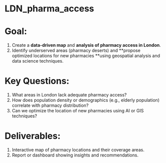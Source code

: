# LDN_pharma_access
# Goal:
1) Create a **data-driven map** and **analysis of pharmacy access in London**.
2) Identify underserved areas (pharmacy deserts) and **propose optimized locations for new pharmacies **using geospatial analysis and data science techniques.

# Key Questions:
1) What areas in London lack adequate pharmacy access?
2) How does population density or demographics (e.g., elderly population) correlate with pharmacy distribution?
3) Can we optimize the location of new pharmacies using AI or GIS techniques?

# Deliverables:
1) Interactive map of pharmacy locations and their coverage areas.
2) Report or dashboard showing insights and recommendations.

